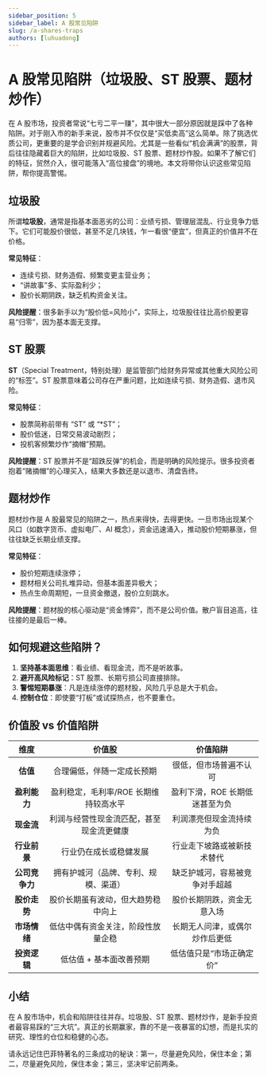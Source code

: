 ```yaml
---
sidebar_position: 5
sidebar_label: A 股常见陷阱
slug: /a-shares-traps
authors: [luhuadong]
---
```


# A 股常见陷阱（垃圾股、ST 股票、题材炒作）

在 A 股市场，投资者常说“七亏二平一赚”，其中很大一部分原因就是踩中了各种陷阱。对于刚入市的新手来说，股市并不仅仅是“买低卖高”这么简单。除了挑选优质公司，更重要的是学会识别并规避风险。尤其是一些看似“机会满满”的股票，背后往往隐藏着巨大的陷阱，比如垃圾股、ST 股票、题材炒作股。如果不了解它们的特征，贸然介入，很可能落入“高位接盘”的境地。本文将带你认识这些常见陷阱，帮你提高警惕。



## 垃圾股

所谓**垃圾股**，通常是指基本面恶劣的公司：业绩亏损、管理层混乱、行业竞争力低下。它们可能股价很低，甚至不足几块钱，乍一看很“便宜”，但真正的价值并不在价格。

**常见特征**：

- 连续亏损、财务造假、频繁变更主营业务；
- “讲故事”多、实际盈利少；
- 股价长期阴跌，缺乏机构资金关注。

**风险提醒**：很多新手以为“股价低=风险小”，实际上，垃圾股往往比高价股更容易“归零”，因为基本面无支撑。



## ST 股票

**ST**（Special Treatment，特别处理）是监管部门给财务异常或其他重大风险公司的“标签”。ST 股票意味着公司存在严重问题，比如连续亏损、财务造假、退市风险。

**常见特征**：

- 股票简称前带有 “ST” 或 “*ST”；
- 股价低迷，日常交易波动剧烈；
- 投机客频繁炒作“摘帽”预期。

**风险提醒**：ST 股票并不是“超跌反弹”的机会，而是明确的风险提示。很多投资者抱着“赌摘帽”的心理买入，结果大多数还是以退市、清盘告终。



## 题材炒作

题材炒作是 A 股最常见的陷阱之一，热点来得快，去得更快。一旦市场出现某个风口（如数字货币、虚拟电厂、AI 概念），资金迅速涌入，推动股价短期暴涨，但往往缺乏长期业绩支撑。

**常见特征**：

- 股价短期连续涨停；
- 题材相关公司扎堆异动，但基本面差异极大；
- 热点生命周期短，一旦资金撤退，股价立刻跳水。

**风险提醒**：题材股的核心驱动是“资金博弈”，而不是公司价值。散户盲目追高，往往接的是最后一棒。



## 如何规避这些陷阱？

1. **坚持基本面思维**：看业绩、看现金流，而不是听故事。
2. **避开高风险标记**：ST 股票、长期亏损公司直接排除。
3. **警惕短期暴涨**：凡是连续涨停的题材股，风险几乎总是大于机会。
4. **控制仓位**：即使要“打板”或试探热点，也不要重仓。



## 价值股 vs 价值陷阱

|      维度      |                  价值股                  |            价值陷阱            |
| :------------: | :--------------------------------------: | :----------------------------: |
|    **估值**    |        合理偏低，伴随一定成长预期        |     很低，但市场普遍不认可     |
|  **盈利能力**  |  盈利稳定，毛利率/ROE 长期维持较高水平   | 盈利下滑，ROE 长期低迷甚至为负 |
|   **现金流**   | 利润与经营性现金流匹配，甚至现金流更健康 |    利润漂亮但现金流持续为负    |
|  **行业前景**  |          行业仍在成长或稳健发展          |   行业走下坡路或被新技术替代   |
| **公司竞争力** |   拥有护城河（品牌、专利、规模、渠道）   | 缺乏护城河，容易被竞争对手超越 |
|  **股价走势**  |    股价长期虽有波动，但大趋势稳中向上    |   股价长期阴跌，资金无意入场   |
|  **市场情绪**  |    低估中偶有资金关注，阶段性放量企稳    | 长期无人问津，或偶尔炒作后更低 |
|  **投资逻辑**  |         低估值 + 基本面改善预期          |    低估值只是“市场正确定价”    |



## 小结

在 A 股市场中，机会和陷阱往往并存。垃圾股、ST 股票、题材炒作，是新手投资者最容易踩的“三大坑”。真正的长期赢家，靠的不是一夜暴富的幻想，而是扎实的研究、理性的仓位和稳健的心态。

请永远记住巴菲特著名的三条成功的秘诀：第一，尽量避免风险，保住本金；第二，尽量避免风险，保住本金；第三，坚决牢记前两条。
